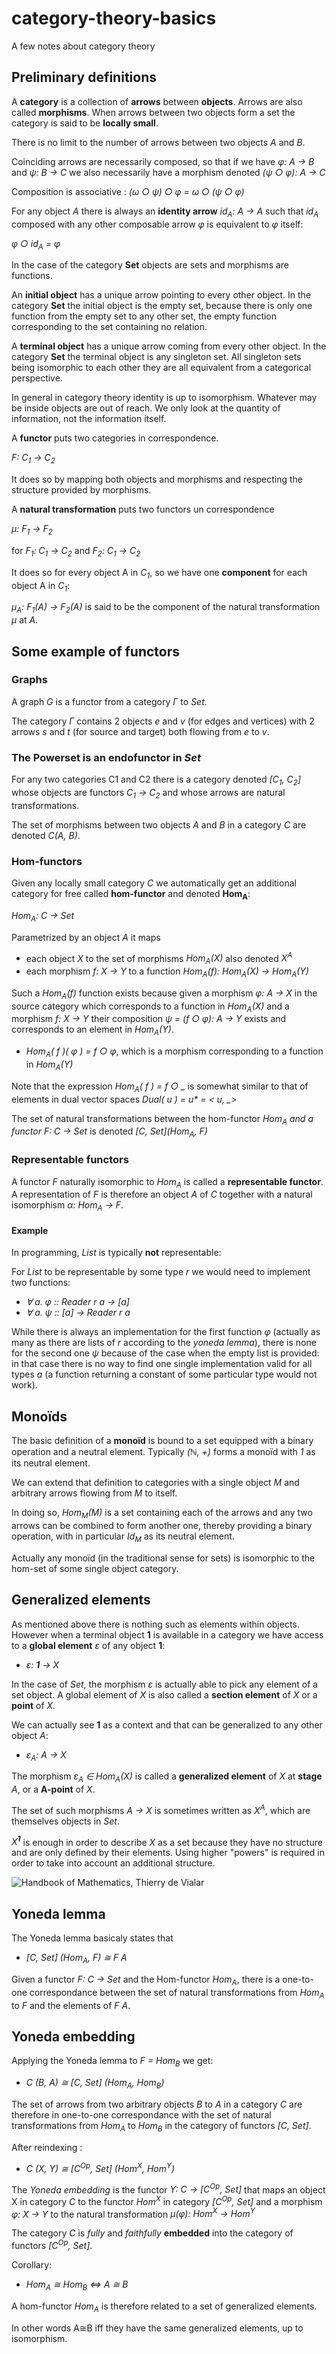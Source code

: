 # category-theory-basics
A few notes about category theory

## Preliminary definitions

A __category__ is a collection of __arrows__ between __objects__. Arrows are also called __morphisms__.
When arrows between two objects form a set the category is said to be __locally small__.

There is no limit to the number of arrows between two objects _A_ and _B_.

Coinciding arrows are necessarily composed, so that if we have _φ: A → B_ and _ψ: B → C_ 
we also necessarily have a morphism denoted _(ψ ○ φ): A → C_

Composition is associative : _(ω ○ ψ) ○ φ = ω ○ (ψ ○ φ)_

For any object *A* there is always an __identity arrow__ *id<sub>A</sub>: A → A* such that *id<sub>A</sub>* 
composed with any other composable arrow _φ_ is equivalent to _φ_ itself:

_φ ○ id<sub>A</sub> = φ_

In the case of the category __Set__ objects are sets and morphisms are functions.

An __initial object__ has a unique arrow pointing to every other object. In the category __Set__ the initial object is the empty set, 
because there is only one function from the empty set to any other set, the empty function corresponding to the set containing no relation.

A __terminal object__ has a unique arrow coming from every other object. In the category __Set__ the terminal object is any singleton set.
All singleton sets being isomorphic to each other they are all equivalent from a categorical perspective.

In general in category theory identity is up to isomorphism. Whatever may be inside objects are out of reach.
We only look at the quantity of information, not the information itself.

A __functor__ puts two categories in correspondence.

_F: C<sub>1</sub> → C<sub>2</sub>_

It does so by mapping both objects and morphisms and respecting the structure provided by morphisms.

A __natural transformation__ puts two functors un correspondence

_μ: F<sub>1</sub> → F<sub>2</sub>_

for _F<sub>1</sub>: C<sub>1</sub> → C<sub>2</sub>_ and _F<sub>2</sub>: C<sub>1</sub> → C<sub>2</sub>_

It does so for every object A in _C<sub>1</sub>_, so we have one __component__ for each object A in _C<sub>1</sub>_:

_μ<sub>A</sub>: F<sub>1</sub>(A) → F<sub>2</sub>(A)_ 
is said to be the component of the natural transformation _μ_ at _A_.

## Some example of functors

### Graphs
A graph _G_ is a functor from a category _Γ_ to _Set_.

The category _Γ_ contains 2 objects _e_ and _v_ (for edges and vertices) 
with 2 arrows _s_ and _t_ (for source and target) both flowing from _e_ to _v_.

### The Powerset is an endofunctor in _Set_
For any two categories C1 and C2 there is a category denoted _[C<sub>1</sub>, C<sub>2</sub>]_ whose objects are functors _C<sub>1</sub> → C<sub>2</sub>_ 
and whose arrows are natural transformations.

The set of morphisms between two objects _A_ and _B_ in a category _C_ are denoted _C(A, B)_.

### Hom-functors
Given any locally small category _C_ we automatically get an additional category for free 
called __hom-functor__ and denoted __Hom<sub>A</sub>__:

_Hom<sub>A</sub>: C → Set_

Parametrized by an object _A_ it maps
  - each object _X_ to the set of morphisms _Hom<sub>A</sub>(X)_ also denoted _X<sup>A</sup>_
  - each morphism _f: X → Y_ to a function _Hom<sub>A</sub>(f): Hom<sub>A</sub>(X) → Hom<sub>A</sub>(Y)_
    
Such a _Hom<sub>A</sub>(f)_ function exists because given a morphism _φ: A → X_ in the source category which corresponds to 
a function in _Hom<sub>A</sub>(X)_ and a morphism _f: X → Y_ 
their composition _ψ = (f ○ φ): A → Y_ exists and corresponds to an element in _Hom<sub>A</sub>(Y)_.

  - _Hom<sub>A</sub>( f )( φ ) = f ○ φ_, which is a morphism corresponding to a function in _Hom<sub>A</sub>(Y)_

Note that the expression *Hom<sub>A</sub>( f ) = f ○ \_* is somewhat similar to that of elements in dual vector spaces *Dual( u ) = u\* = < u, _>*

The set of natural transformations between the hom-functor *Hom<sub>A</sub> and a functor _F: C → Set_* 
is denoted _[C, Set](Hom<sub>A</sub>, F)_

### Representable functors
A functor _F_ naturally isomorphic to _Hom<sub>A</sub>_ is called a __representable functor__.
A representation of _F_ is therefore an object _A_ of _C_ together with a natural isomorphism 
_α: Hom<sub>A</sub> → F_.

#### Example
In programming, _List_ is typically **not** representable:

For _List_ to be representable by some type _r_ we would need to implement two functions:

  - _∀ a. φ :: Reader r a → [a]_
  - _∀ a. ψ :: [a] → Reader r a_

While there is always an implementation for the first function _φ_ (actually as many as there are lists of _r_ according
to the _yoneda lemma_), there is none for the second one _ψ_ because of the case when the empty list is provided:
in that case there is no way to find one single implementation  valid for all types _a_ (a function returning a constant
of some particular type would not work).

## Monoïds

The basic definition of a __monoïd__ is bound to a set equipped with a binary operation and a neutral element.
Typically _(ℕ, +)_ forms a monoïd with _1_ as its neutral element.

We can extend that definition to categories with a single object _M_ and arbitrary arrows flowing from _M_ to itself.

In doing so, _Hom<sub>M</sub>(M)_ is a set containing each of the arrows and any two arrows can be combined to form another one,
thereby providing a binary operation, with in particular _Id<sub>M</sub>_ as its neutral element.

Actually any monoïd (in the traditional sense for sets) is isomorphic to the hom-set of some single object category.

## Generalized elements

As mentioned above there is nothing such as elements within objects.
However when a terminal object __1__ is available in a category we have access to a __global element__ _ε_ of any object __1__:

- _ε: __1__ → X_

In the case of _Set_, the morphism _ε_ is actually able to pick any element of a set object. A global element of _X_ is also called a __section element__ of _X_ or a __point__ of _X_.

We can actually see __1__ as a context and that can be generalized to any other object _A_:

- _ε<sub>A</sub>: A → X_

The morphism _ε<sub>A</sub> ∈ Hom<sub>A</sub>(X)_ is called a __generalized element__ of _X_ at __stage__ _A_,
or a __A-point__ of _X_.

The set of such morphisms _A → X_ is sometimes written as _X<sup>A</sup>_, which are themselves objects in _Set_.

 _X<sup>__1__</sup>_ is enough in order to describe _X_ as a set because they have no structure and are only
defined by their elements. Using higher "powers" is required in order to take into account an additional structure.

![Handbook of Mathematics, Thierry de Vialar](/global-element.png)

## Yoneda lemma

The Yoneda lemma basicaly states that

- _[C, Set] (Hom<sub>A</sub>, F) ≅ F A_

Given a functor _F: C → Set_ and the Hom-functor _Hom<sub>A</sub>_, there is a one-to-one correspondance between
the set of natural transformations from _Hom<sub>A</sub>_ to _F_ and the elements of _F A_.

## Yoneda embedding

Applying the Yoneda lemma to _F = Hom<sub>B</sub>_ we get:
- _C (B, A) ≅ [C, Set] (Hom<sub>A</sub>, Hom<sub>B</sub>)_

The set of arrows from two arbitrary objects _B_ to _A_ in a category _C_ are therefore in one-to-one 
correspondance with the set of natural transformations from _Hom<sub>A</sub>_ to _Hom<sub>B</sub>_ 
in the category of functors _[C, Set]_.

After reindexing :
- _C (X, Y) ≅ [C<sup>Op</sup>, Set] (Hom<sup>X</sup>, Hom<sup>Y</sup>)_

The _Yoneda embedding_ is the functor _Ƴ: C → [C<sup>Op</sup>, Set]_ that maps an object X in category _C_
to the functor _Hom<sup>X</sup>_ in category _[C<sup>Op</sup>, Set]_ and a morphism _φ: X → Y_ to 
the natural transformation _μ(φ): Hom<sup>X</sup> → Hom<sup>Y</sup>_

The category _C_ is _fully_ and _faithfully_ __embedded__ into the category of functors _[C<sup>Op</sup>, Set]_.

Corollary:
- _Hom<sub>A</sub> ≅ Hom<sub>B</sub> ⇔ A ≅ B_

A hom-functor _Hom<sub>A</sub>_ is therefore related to a set of generalized elements.

In other words A≅B iff they have the same generalized elements, up to isomorphism.

